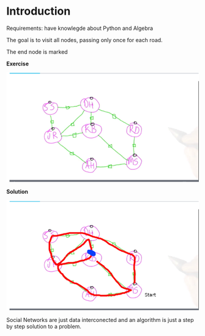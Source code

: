 # Introduction

Requirements: have knowlegde about Python and Algebra

The goal is to visit all nodes, passing only once for each road.

The end node is marked

**Exercise**

![exercise](./social_network_intro.png)

**Solution**

![solution](./social_network_intro_edit.png)

Social Networks are just data interconected and an algorithm is just a step by step solution to a problem.